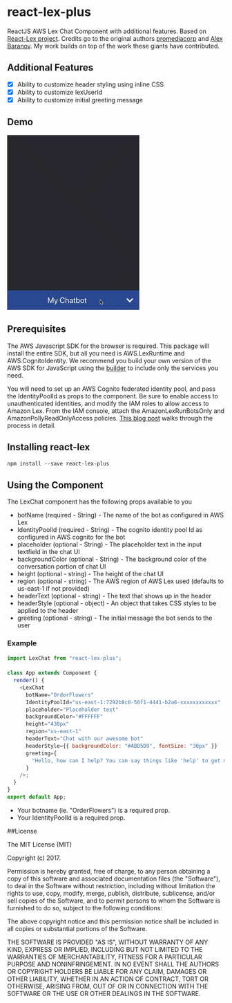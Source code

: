 # react-lex-plus

ReactJS AWS Lex Chat Component with additional features. Based on [React-Lex project](https://github.com/promediacorp/react-lex). Credits go to the original authors
[promediacorp](https://github.com/promediacorp/) and [Alex Baranov](https://github.com/ab320012). My work builds on top of the work these giants have contributed.

## Additional Features

- [x] Ability to customize header styling using inline CSS
- [x] Ability to customize lexUserId
- [x] Ability to customize initial greeting message

## Demo

![chat UI Demo](chatbot_demo.gif)

## Prerequisites

The AWS Javascript SDK for the browser is required. This package will install the entire SDK, but all you need is AWS.LexRuntime and AWS.CognitoIdentity. We recommend you build your own version of the AWS SDK for JavaScript using the [builder](https://sdk.amazonaws.com/builder/js/) to include only the services you need.

You will need to set up an AWS Cognito federated identity pool, and pass the IdentityPoolId as props to the component. Be sure to enable access to unauthenticated identities, and modify the IAM roles to allow access to Amazon Lex. From the IAM console, attach the AmazonLexRunBotsOnly and AmazonPollyReadOnlyAccess policies. [This blog post](https://aws.amazon.com/blogs/ai/greetings-visitor-engage-your-web-users-with-amazon-lex/) walks through the process in detail.

## Installing react-lex

```
npm install --save react-lex-plus
```

## Using the Component

The LexChat component has the following props available to you

- botName (required - String) - The name of the bot as configured in AWS Lex
- IdentityPoolId (required - String) - The cognito identity pool Id as configured in AWS cognito for the bot
- placeholder (optional - String) - The placeholder text in the input textfield in the chat UI
- backgroundColor (optional - String) - The background color of the conversation portion of chat UI
- height (optional - string) - The height of the chat UI
- region (optional - string) - The AWS region of AWS Lex used (defaults to us-east-1 if not provided)
- headerText (optional - string) - The text that shows up in the header
- headerStyle (optional - object) - An object that takes CSS styles to be applied to the header
- greeting (optional - string) - The initial message the bot sends to the user

### Example

```js
import LexChat from "react-lex-plus";

class App extends Component {
  render() {
    <LexChat
      botName="OrderFlowers"
      IdentityPoolId="us-east-1:7292b8c0-56f1-4441-b2a6-xxxxxxxxxxxx"
      placeholder="Placeholder text"
      backgroundColor="#FFFFFF"
      height="430px"
      region="us-east-1"
      headerText="Chat with our awesome bot"
      headerStyle={{ backgroundColor: "#ABD5D9", fontSize: "30px" }}
      greeting={
        "Hello, how can I help? You can say things like 'help' to get more info"
      }
    />;
  }
}
export default App;
```

- Your botname (ie. "OrderFlowers") is a required prop.
- Your IdentityPoolId is a required prop.

##License

The MIT License (MIT)

Copyright (c) 2017.

Permission is hereby granted, free of charge, to any person obtaining a copy of this software and associated documentation files (the "Software"), to deal in the Software without restriction, including without limitation the rights to use, copy, modify, merge, publish, distribute, sublicense, and/or sell copies of the Software, and to permit persons to whom the Software is furnished to do so, subject to the following conditions:

The above copyright notice and this permission notice shall be included in all copies or substantial portions of the Software.

THE SOFTWARE IS PROVIDED "AS IS", WITHOUT WARRANTY OF ANY KIND, EXPRESS OR IMPLIED, INCLUDING BUT NOT LIMITED TO THE WARRANTIES OF MERCHANTABILITY, FITNESS FOR A PARTICULAR PURPOSE AND NONINFRINGEMENT. IN NO EVENT SHALL THE AUTHORS OR COPYRIGHT HOLDERS BE LIABLE FOR ANY CLAIM, DAMAGES OR OTHER LIABILITY, WHETHER IN AN ACTION OF CONTRACT, TORT OR OTHERWISE, ARISING FROM, OUT OF OR IN CONNECTION WITH THE SOFTWARE OR THE USE OR OTHER DEALINGS IN THE SOFTWARE.
